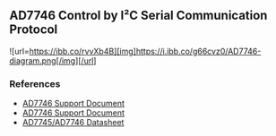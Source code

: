 ## AD7746 Control by I²C Serial Communication Protocol

![url=https://ibb.co/rvvXb4B][img]https://i.ibb.co/g66cvz0/AD7746-diagram.png[/img][/url]

### References
- [AD7746 Support Document](https://www.dropbox.com/s/0fx0g5lrc8xli53/Support_document.pdf?dl=0)
- [AD7746 Support Document](Support_document.pdf)
- [AD7745/AD7746 Datasheet](https://www.analog.com/media/en/technical-documentation/data-sheets/AD7745_7746.pdf)
